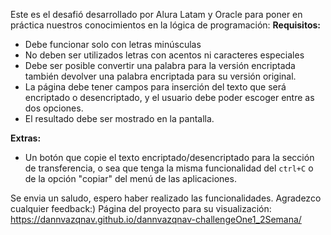 Este es el desafió desarrollado por Alura Latam y Oracle para poner en práctica nuestros conocimientos en la lógica de programación:
**Requisitos:**
- Debe funcionar solo con letras minúsculas
- No deben ser utilizados letras con acentos ni caracteres especiales
- Debe ser posible convertir una palabra para la versión encriptada también devolver una palabra encriptada para su versión original. 
- La página debe tener campos para 
inserción del texto que será encriptado o desencriptado, y el usuario debe poder escoger entre as dos opciones.
- El resultado debe ser mostrado en la pantalla.

**Extras:**
- Un botón que copie el texto encriptado/desencriptado para la sección de transferencia, o sea que tenga la misma funcionalidad del `ctrl+C` o de la opción "copiar" del menú de las aplicaciones.

Se envia un saludo, espero haber realizado las funcionalidades. Agradezco cualquier feedback:)
Página del proyecto para su visualización: https://dannvazqnav.github.io/dannvazqnav-challengeOne1_2Semana/
